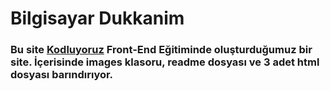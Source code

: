 # Bilgisayar Dukkanim
###	Bu site [Kodluyoruz](https://www.kodluyoruz.org/)  Front-End Eğitiminde oluşturduğumuz bir site. İçerisinde images klasoru, readme dosyası ve 3 adet html dosyası barındırıyor.